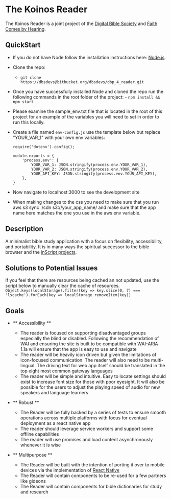 # The Koinos Reader

The Koinos Reader is a joint project of the [Digital Bible Society](https://dbs.org)
and [Faith Comes by Hearing](https://faithcomesbyhearing.com).

## QuickStart

- If you do not have Node follow the installation instructions here: [Node.js](https://nodejs.org/en/download/).
- Clone the repo:
  - `git clone https://dbsdevs@bitbucket.org/dbsdevs/dbp_4_reader.git`
- Once you have successfully installed Node and cloned the repo run the following
  commands in the root folder of the
  project: - `npm install && npm start`
- Please examine the sample_env.txt file that is located in the root of this project for
  an example of the variables you will need to set in order to run this locally.
- Create a file named `env-config.js` use the template below but replace "YOUR_VAR_1" with your own env variables:

  ```
  require('dotenv').config();

  module.exports = {
      'process.env': {
          YOUR_VAR_1: JSON.stringify(process.env.YOUR_VAR_1),
          YOUR_VAR_2: JSON.stringify(process.env.YOUR_VAR_2),
          YOUR_API_KEY: JSON.stringify(process.env.YOUR_API_KEY),
      },
  }
  ```

- Now navigate to localhost:3000 to see the development site
- When making changes to the css you need to make sure that you run aws s3 sync ./cdn s3://your_app_name/ and make sure that the app name here matches the one you use in the aws env variable.

## Description

A minimalist bible study application with a focus on flexibility, accessibility, and
portability. It is in many ways the spiritual successor to the bible browser and the
[inScript projects](https://github.com/digitalbiblesociety/).

## Solutions to Potential Issues

If you feel that there are resources being cached an not updated, use the script below
to manually clear the cache of resources.
`Object.keys(localStorage).filter(key => key.slice(0, 7) === 'lscache').forEach(key => localStorage.removeItem(key))`

## Goals

- ** Accessibility **
  - The reader is focused on supporting disadvantaged groups especially the blind or
    disabled. Following the recommendation of WAI and ensuring the site is built to be
    compatible with WAI-ARIA 1.1a will ensure that the app is easy to use and navigate
  - The reader will be heavily icon driven but given the limitations of icon-focused
    communication. The reader will also need to be multi-lingual. The driving text for
    web app itself should be translated in the top eight most common gateway languages
  - The reader will be simple and intuitive. Easy to locate settings should exist to
    increase font size for those with poor eyesight. It will also be possible for the
    users to adjust the playing speed of audio for new speakers and language learners
- ** Robust **
  - The Reader will be fully backed by a series of tests to ensure smooth operations
    across multiple platforms with focus for eventual deployment as a react native app
  - The reader should leverage service workers and support some offline capabilities
  - The reader will use promises and load content asynchronously whenever it is wise
- ** Multipurpose **

  - The Reader will be built with the intention of porting it over to mobile devices
    via the implementation of [React Native](https://facebook.github.io/react-native/)
  - The Reader will contain components to be re-used for a few partners like gideons
  - The Reader will contain components for bible dictionaries for study and research
